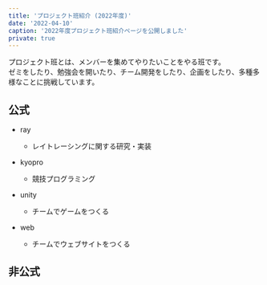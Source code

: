 ```yaml
---
title: 'プロジェクト班紹介 (2022年度)'
date: '2022-04-10'
caption: '2022年度プロジェクト班紹介ページを公開しました'
private: true
---
```


プロジェクト班とは、メンバーを集めてやりたいことをやる班です。  
ゼミをしたり、勉強会を開いたり、チーム開発をしたり、企画をしたり、多種多様なことに挑戦しています。

## 公式

- ray
    - レイトレーシングに関する研究・実装

- kyopro
    - 競技プログラミング

- unity
    - チームでゲームをつくる

- web
    - チームでウェブサイトをつくる

## 非公式
